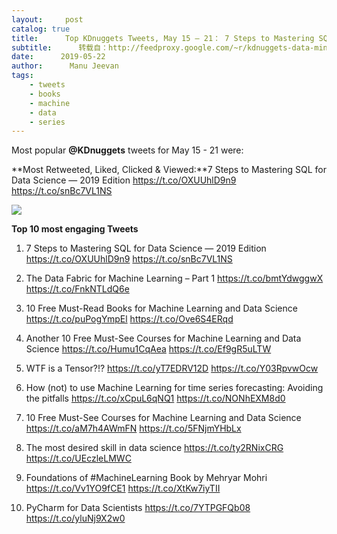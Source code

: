 ```yaml
---
layout:     post
catalog: true
title:      Top KDnuggets Tweets, May 15 – 21： 7 Steps to Mastering SQL for Data Science — 2019 Edition
subtitle:      转载自：http://feedproxy.google.com/~r/kdnuggets-data-mining-analytics/~3/IwmGFP3Js1s/top-tweets-may15-21.html
date:      2019-05-22
author:      Manu Jeevan
tags:
    - tweets
    - books
    - machine
    - data
    - series
---
```


Most popular **@KDnuggets** tweets for May 15 - 21 were:

**Most Retweeted, Liked, Clicked & Viewed:**7 Steps to Mastering SQL for Data Science — 2019 Edition https://t.co/OXUUhlD9n9 https://t.co/snBc7VL1NS

![](https://www.kdnuggets.com/wp-content/uploads/7-steps-to-mastering-SQL.jpg)


**Top 10 most engaging Tweets**

1. 7 Steps to Mastering SQL for Data Science — 2019 Edition https://t.co/OXUUhlD9n9 https://t.co/snBc7VL1NS

1. The Data Fabric for Machine Learning – Part 1 https://t.co/bmtYdwggwX https://t.co/FnkNTLdQ6e

1. 10 Free Must-Read Books for Machine Learning and Data Science https://t.co/puPogYmpEl https://t.co/Ove6S4ERqd

1. Another 10 Free Must-See Courses for Machine Learning and Data Science https://t.co/Humu1CqAea https://t.co/Ef9gR5uLTW

1. WTF is a Tensor?!? https://t.co/yT7EDRV12D https://t.co/Y03RpvwOcw

1. How (not) to use Machine Learning for time series forecasting: Avoiding the pitfalls https://t.co/xCpuL6qNQ1 https://t.co/NONhEXM8d0

1. 10 Free Must-See Courses for Machine Learning and Data Science https://t.co/aM7h4AWmFN https://t.co/5FNjmYHbLx

1. The most desired skill in data science https://t.co/ty2RNixCRG https://t.co/UEczleLMWC

1. Foundations of #MachineLearning Book by Mehryar Mohri https://t.co/Vv1YO9fCE1 https://t.co/XtKw7iyTII

1. PyCharm for Data Scientists https://t.co/7YTPGFQb08 https://t.co/yluNj9X2w0

